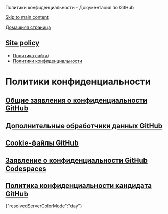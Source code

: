 Политики конфиденциальности - Документация по GitHub

[Skip to main content](#main-content)

[Домашняя страница](/ru)

[Site policy](/ru/site-policy)
----------

* [Политика сайта](/ru/site-policy)/
* [Политики конфиденциальности](/ru/site-policy/privacy-policies)

Политики конфиденциальности
==========

[Общие заявления о конфиденциальности GitHub](/ru/site-policy/privacy-policies/github-general-privacy-statement)
----------

[Дополнительные обработчики данных GitHub](/ru/site-policy/privacy-policies/github-subprocessors)
----------

[Cookie-файлы GitHub](/ru/site-policy/privacy-policies/github-cookies)
----------

[Заявление о конфиденциальности GitHub Codespaces](/ru/site-policy/privacy-policies/github-codespaces-privacy-statement)
----------

[Политика конфиденциальности кандидата GitHub](/ru/site-policy/privacy-policies/github-candidate-privacy-policy)
----------

{"resolvedServerColorMode":"day"}
